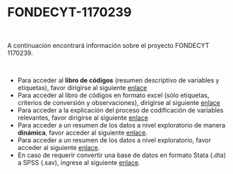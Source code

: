 # FONDECYT-1170239

<br>

A continuación encontrará información sobre el proyecto FONDECYT 1170239.

<br>

- Para acceder al **libro de códigos** (resumen descriptivo de variables y etiquetas), favor dirigirse al siguiente [enlace](codebook.html)
- Para acceder al libro de códigos en formato excel (sólo etiquetas, criterios de conversión y observaciones), dirigirse al siguiente [enlace](https://github.com/AGSCL/FONDECYT-1170239/blob/master/a59ce30bf3a72a8a6df4a71290f8c646e47aa994/Libro%20de%20C%C3%B3digos.xlsx?raw=true)
- Para acceder a la explicación del proceso de codificación de variables relevantes, favor dirigirse al siguiente [enlace](https://github.com/AGSCL/FONDECYT-1170239/blob/master/a59ce30bf3a72a8a6df4a71290f8c646e47aa994/Tratamiento%20de%20Variables%20FONDECYT%201170239%202020.docx?raw=true)
- Para acceder a un resumen de los datos a nivel exploratorio de manera **dinámica**, favor acceder al siguiente [enlace](https://agscl.shinyapps.io/DataExp/).
- Para acceder a un resumen de los datos a nivel exploratorio, favor acceder al siguiente [enlace](report.html).
- En caso de requerir convertir una base de datos en formato Stata (.dta) a  SPSS (.sav), ingrese al siguiente [enlace](https://agscl.shinyapps.io/UploadFiles/).